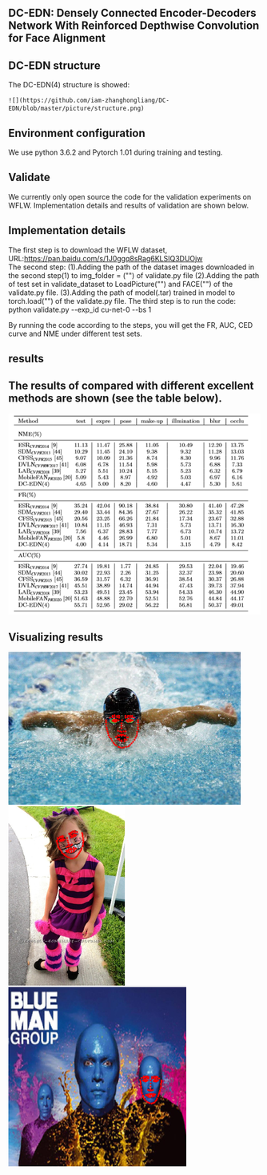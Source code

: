 DC-EDN: Densely Connected Encoder-Decoders Network With Reinforced Depthwise Convolution for Face Alignment
-------------- 
DC-EDN structure  
--------------------
The DC-EDN(4) structure is showed: 

    ![](https://github.com/iam-zhanghongliang/DC-EDN/blob/master/picture/structure.png)

 
Environment configuration
---------------------
We use python 3.6.2 and Pytorch 1.01 during training and testing.


Validate
--------------------------
We currently only open source the code for the validation experiments on WFLW. Implementation details and results of validation are shown below.

Implementation details
------------------------
The first step is to download the WFLW dataset, URL:https://pan.baidu.com/s/1J0ggq8sRag6KLSIQ3DUOjw  
The second step:
    (1).Adding the path of the dataset images downloaded in the second step(1) to img_folder = ("") of validate.py file 
    (2).Adding the path of test set in validate_dataset to LoadPicture("") and FACE("") of the validate.py file.
    (3).Adding the path of model(.tar) trained in model to torch.load("") of the validate.py file.
The third step is to run the code: python validate.py --exp_id cu-net-0  --bs 1

By running the code according to the steps, you will get the FR, AUC, CED curve and NME under different test sets.

results
-----------------
The results of compared with different excellent methods are shown (see the table below).
-----------------------------------------------------------------------------------------
![](https://github.com/iam-zhanghongliang/DC-EDN/blob/master/picture/result.png)

Visualizing results  
----------------------------
  !['The_new_block'](https://github.com/iam-zhanghongliang/DC-EDN/blob/master/picture/occlu1.png)!['The_new_block'](https://github.com/iam-zhanghongliang/DC-EDN/blob/master/picture/makeup1.png)!['The_new_block'](https://github.com/iam-zhanghongliang/DC-EDN/blob/master/picture/makeup2.png)
 
